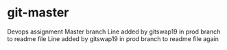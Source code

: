 # git-master
Devops assignment Master branch
Line added by gitswap19 in prod branch to readme file
Line added by gitswap19 in prod branch to readme file again
